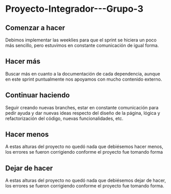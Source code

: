 # Proyecto-Integrador---Grupo-3

## Comenzar a hacer
Debimos implementar las weeklies para que el sprint se hiciera un poco más sencillo, pero estuvimos en constante comunicación de igual forma.

## Hacer más
Buscar más en cuanto a la documentación de cada dependencia, aunque en este sprint puntualmente nos apoyamos con mucho contenido externo.

## Continuar haciendo
Seguir creando nuevas branches, estar en constante comunicación para pedir ayuda y dar nuevas ideas respecto del diseño de la página, lógica y refactorización del código, nuevas funcionalidades, etc.

## Hacer menos
A estas alturas del proyecto no quedó nada que debiésemos hacer menos, los errores se fueron corrigiendo conforme el proyecto fue tomando forma

## Dejar de hacer
A estas alturas del proyecto no quedó nada que debiésemos dejar de hacer, los errores se fueron corrigiendo conforme el proyecto fue tomando forma.